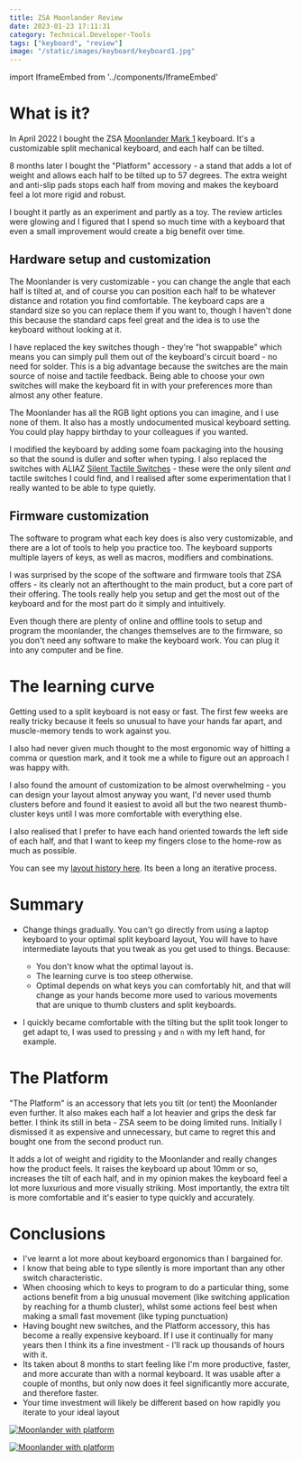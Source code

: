 ```yaml
---
title: ZSA Moonlander Review
date: 2023-01-23 17:11:31
category: Technical.Developer-Tools
tags: ["keyboard", "review"]
image: "/static/images/keyboard/keyboard1.jpg"
---
```


import IframeEmbed from '../components/IframeEmbed'

<IframeEmbed src='https://configure.zsa.io/embed/moonlander/layouts/Dnj6q/latest/0' />

<TOCInline toc={props.toc} exclude="Contents" toHeading={2} />

# What is it?

In April 2022 I bought the ZSA [Moonlander Mark 1](https://www.zsa.io/moonlander/) keyboard. It's a
customizable split mechanical keyboard, and each half can be tilted.

8 months later I bought the "Platform" accessory - a stand that adds a lot of weight and allows each
half to be tilted up to 57 degrees. The extra weight and anti-slip pads stops each half from moving
and makes the keyboard feel a lot more rigid and robust.

I bought it partly as an experiment and partly as a toy. The review articles were glowing and I
figured that I spend so much time with a keyboard that even a small improvement would create a big
benefit over time.

## Hardware setup and customization

The Moonlander is very customizable - you can change the angle that each half is tilted at, and of
course you can position each half to be whatever distance and rotation you find comfortable. The
keyboard caps are a standard size so you can replace them if you want to, though I haven't done this
because the standard caps feel great and the idea is to use the keyboard without looking at it.

I have replaced the key switches though - they're "hot swappable" which means you can simply pull
them out of the keyboard's circuit board - no need for solder. This is a big advantage because the
switches are the main source of noise and tactile feedback. Being able to choose your own switches
will make the keyboard fit in with your preferences more than almost any other feature.

The Moonlander has all the RGB light options you can imagine, and I use none of them. It also has a
mostly undocumented musical keyboard setting. You could play happy birthday to your colleagues if
you wanted.

I modified the keyboard by adding some foam packaging into the housing so that the sound is duller
and softer when typing. I also replaced the switches with ALIAZ
[Silent Tactile Switches](https://kbdfans.com/products/pre-orderaliaz-silent-switch-tactile) - these
were the only silent _and_ tactile switches I could find, and I realised after some experimentation
that I really wanted to be able to type quietly.

<IframeEmbed type='youtube' src='https://youtube.com/embed/N-2vutk4TCM' />

## Firmware customization

The software to program what each key does is also very customizable, and there are a lot of tools
to help you practice too. The keyboard supports multiple layers of keys, as well as macros,
modifiers and combinations.

I was surprised by the scope of the software and firmware tools that ZSA offers - its clearly not an
afterthought to the main product, but a core part of their offering. The tools really help you setup
and get the most out of the keyboard and for the most part do it simply and intuitively.

Even though there are plenty of online and offline tools to setup and program the moonlander, the
changes themselves are to the firmware, so you don't need any software to make the keyboard work.
You can plug it into any computer and be fine.

# The learning curve

Getting used to a split keyboard is not easy or fast. The first few weeks are really tricky because
it feels so unusual to have your hands far apart, and muscle-memory tends to work against you.

I also had never given much thought to the most ergonomic way of hitting a comma or question mark,
and it took me a while to figure out an approach I was happy with.

I also found the amount of customization to be almost overwhelming - you can design your layout
almost anyway you want, I'd never used thumb clusters before and found it easiest to avoid all but
the two nearest thumb-cluster keys until I was more comfortable with everything else.

I also realised that I prefer to have each hand oriented towards the left side of each half, and
that I want to keep my fingers close to the home-row as much as possible.

You can see my [layout history here](https://configure.zsa.io/my_layout/view/Dnj6q). Its been a long
an iterative process.

# Summary

- Change things gradually. You can't go directly from using a laptop keyboard to your optimal split
  keyboard layout, You will have to have intermediate layouts that you tweak as you get used to
  things. Because:

  - You don't know what the optimal layout is.
  - The learning curve is too steep otherwise.
  - Optimal depends on what keys you can comfortably hit, and that will change as your hands become
    more used to various movements that are unique to thumb clusters and split keyboards.

- I quickly became comfortable with the tilting but the split took longer to get adapt to, I was
  used to pressing `y` and `n` with my left hand, for example.

# The Platform

"The Platform" is an accessory that lets you tilt (or tent) the Moonlander even further. It also
makes each half a lot heavier and grips the desk far better. I think its still in beta - ZSA seem to
be doing limited runs. Initially I dismissed it as expensive and unnecessary, but came to regret
this and bought one from the second product run.

It adds a lot of weight and rigidity to the Moonlander and really changes how the product feels. It
raises the keyboard up about 10mm or so, increases the tilt of each half, and in my opinion makes
the keyboard feel a lot more luxurious and more visually striking. Most importantly, the extra tilt
is more comfortable and it's easier to type quickly and accurately.

# Conclusions

- I've learnt a lot more about keyboard ergonomics than I bargained for.
- I know that being able to type silently is more important than any other switch characteristic.
- When choosing which to keys to program to do a particular thing, some actions benefit from a big
  unusual movement (like switching application by reaching for a thumb cluster), whilst some actions
  feel best when making a small fast movement (like typing punctuation)
- Having bought new switches, and the Platform accessory, this has become a really expensive
  keyboard. If I use it continually for many years then I think its a fine investment - I'll rack up
  thousands of hours with it.
- Its taken about 8 months to start feeling like I'm more productive, faster, and more accurate than
  with a normal keyboard. It was usable after a couple of months, but only now does it feel
  significantly more accurate, and therefore faster.
- Your time investment will likely be different based on how rapidly you iterate to your ideal
  layout

[![Moonlander with
platform](/static/images/keyboard/keyboard2.jpg)](/static/images/keyboard/keyboard2.jpg)

[![Moonlander with
platform](/static/images/keyboard/keyboard3.jpg)](/static/images/keyboard/keyboard3.jpg)
